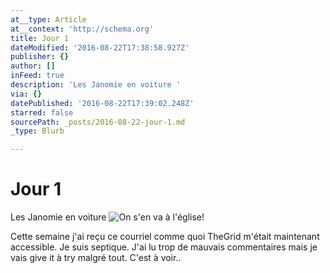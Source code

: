 ```yaml
---
at__type: Article
at__context: 'http://schema.org'
title: Jour 1
dateModified: '2016-08-22T17:38:58.927Z'
publisher: {}
author: []
inFeed: true
description: 'Les Janomie en voiture '
via: {}
datePublished: '2016-08-22T17:39:02.248Z'
starred: false
sourcePath: _posts/2016-08-22-jour-1.md
_type: Blurb

---
```

# Jour 1

Les Janomie en voiture ![On s'en va à l'église! ](https://the-grid-user-content.s3-us-west-2.amazonaws.com/b565d175-e433-4a94-bea5-c02942314b95.jpg)

Cette semaine j'ai reçu ce courriel comme quoi TheGrid m'était maintenant accessible. Je suis septique. J'ai lu trop de mauvais commentaires mais je vais give it à try malgré tout. C'est à voir..